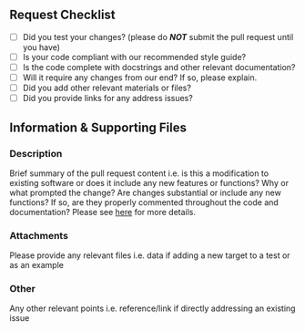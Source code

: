 ## Request Checklist

* [ ] Did you test your changes? (please do ***NOT*** submit the pull request until you have)
* [ ] Is your code compliant with our recommended style guide?
* [ ] Is the code complete with docstrings and other relevant documentation?
* [ ] Will it require any changes from our end? If so, please explain.
* [ ] Did you add other relevant materials or files?
* [ ] Did you provide links for any address issues?

## Information & Supporting Files

### Description

Brief summary of the pull request content i.e. is this a modification to existing software or does it include any new features or functions? Why or what prompted the change? Are changes substantial or include any new functions? If so, are they properly commented throughout the code and documentation? Please see [here](https://github.com/ashleychontos/pySYD/blob/master/CONTRIBUTING.md) for more details.

### Attachments

Please provide any relevant files i.e. data if adding a new target to a test or as an example

### Other

Any other relevant points i.e. reference/link if directly addressing an existing issue
